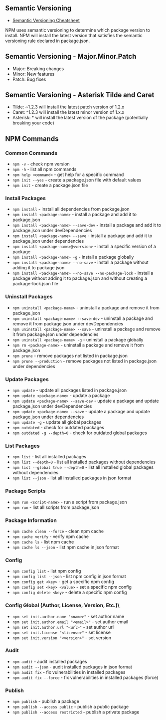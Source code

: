 ## Semantic Versioning

- [Semantic Versioning Cheatsheet](https://devhints.io/semver)

NPM uses semantic versioning to determine which package version to install. NPM will install the latest version that satisfies the semantic versioning rule declared in package.json.

## Semantic Versioning - Major.Minor.Patch

- Major: Breaking changes
- Minor: New features
- Patch: Bug fixes

## Semantic Versioning - Asterisk Tilde and Caret

- Tilde: ~1.2.3 will install the latest patch version of 1.2.x
- Caret: ^1.2.3 will install the latest minor version of 1.x.x
- Asterisk: \* will install the latest version of the package (potentially breaking your code)

## NPM Commands

### Common Commands

- `npm -v` - check npm version
- `npm -h` - list all npm commands
- `npm help <command>` - get help for a specific command
- `npm init --yes` - create a package.json file with default values
- `npm init` - create a package.json file

### Install Packages

- `npm install` - install all dependencies from package.json
- `npm install <package-name>` - install a package and add it to package.json
- `npm install <package-name> --save-dev` - install a package and add it to package.json under devDependencies
- `npm install <package-name> --save` - install a package and add it to package.json under dependencies
- `npm install <package-name>@<version>` - install a specific version of a package
- `npm install <package-name> -g` - install a package globally
- `npm install <package-name> --no-save` - install a package without adding it to package.json
- `npm install <package-name> --no-save --no-package-lock` - install a package without adding it to package.json and without creating a package-lock.json file

### Uninstall Packages

- `npm uninstall <package-name>` - uninstall a package and remove it from package.json
- `npm uninstall <package-name> --save-dev` - uninstall a package and remove it from package.json under devDependencies
- `npm uninstall <package-name> --save` - uninstall a package and remove it from package.json under dependencies
- `npm uninstall <package-name> -g` - uninstall a package globally
- `npm rm <package-name>` - uninstall a package and remove it from package.json
- `npm prune` - remove packages not listed in package.json
- `npm prune --production` - remove packages not listed in package.json under dependencies

### Update Packages

- `npm update` - update all packages listed in package.json
- `npm update <package-name>` - update a package
- `npm update <package-name> --save-dev` - update a package and update package.json under devDependencies
- `npm update <package-name> --save` - update a package and update package.json under dependencies
- `npm update -g` - update all global packages
- `npm outdated` - check for outdated packages
- `npm outdated -g --depth=0` - check for outdated global packages

### List Packages

- `npm list` - list all installed packages
- `npm list --depth=0` - list all installed packages without dependencies
- `npm list --global true --depth=0` - list all installed global packages without dependencies
- `npm list --json` - list all installed packages in json format

### Package Scripts

- `npm run <script-name>` - run a script from package.json
- `npm run` - list all scripts from package.json

### Package Information

- `npm cache clean --force` - clean npm cache
- `npm cache verify` - verify npm cache
- `npm cache ls` - list npm cache
- `npm cache ls --json` - list npm cache in json format

### Config

- `npm config list` - list npm config
- `npm config list --json` - list npm config in json format
- `npm config get <key>` - get a specific npm config
- `npm config set <key> <value>` - set a specific npm config
- `npm config delete <key>` - delete a specific npm config

### Config Global (Author, License, Version, Etc.)\

- `npm set init.author.name "<name>"` - set author name
- `npm set init.author.email "<email>"` - set author email
- `npm set init.author.url "<url>"` - set author url
- `npm set init.license "<license>"` - set license
- `npm set init.version "<version>"` - set version

### Audit

- `npm audit` - audit installed packages
- `npm audit --json` - audit installed packages in json format
- `npm audit fix` - fix vulnerabilities in installed packages
- `npm audit fix --force` - fix vulnerabilities in installed packages (force)

### Publish

- `npm publish` - publish a package
- `npm publish --access public` - publish a public package
- `npm publish --access restricted` - publish a private package
